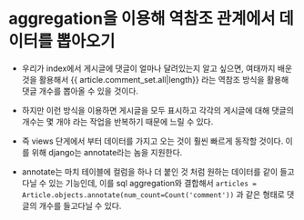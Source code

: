 # aggregation을 이용해 역참조 관계에서 데이터를 뽑아오기
- 우리가 index에서 게시글에 댓글이 얼마나 달려있는지 알고 싶으면, 여태까지 배운 것을 활용해서 
{{ article.comment_set.all|length}} 라는 역참조 방식을 활용해 댓글 개수를 뽑아올 수 있을 것이다.

- 하지만 이런 방식을 이용하면 게시글을 모두 표시하고 각각의 게시글에 대해 댓글의 개수는 몇 개야 라는 작업을 반복하기 때문에 느릴 수 있다.

- 즉 views 단게에서 부터 데이터를 가지고 오는 것이 훨씬 빠르게 동작할 것이다. 이를 위해 django는 annotate라는 놈을 지원한다.

- annotate는 마치 테이블에 컬럼을 하나 더 붙인 것 처럼 원하는 데이터를 같이 들고 다닐 수 있는 기능인데, 이를 sql aggregation와 결합해서
`articles = Article.objects.annotate(num_count=Count('comment'))`
과 같은 형태로 댓글의 개수를 들고다닐 수 있다.
